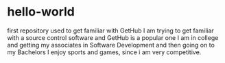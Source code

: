 # hello-world
first repository used to get familiar with GetHub
I am trying to get familiar with a source control software and GetHub is a popular one
I am in college and getting my associates in Software Development and then going on to my Bachelors
I enjoy sports and games, since i am very competitive. 
